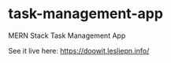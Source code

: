 # task-management-app
MERN Stack Task Management App

See it live here: https://doowit.lesliepn.info/

